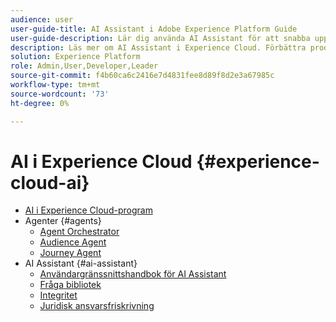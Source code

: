 ```yaml
---
audience: user
user-guide-title: AI Assistant i Adobe Experience Platform Guide
user-guide-description: Lär dig använda AI Assistant för att snabba upp arbetsflödet med Adobe Experience Platform och Real-Time Customer Data Platform.
description: Läs mer om AI Assistant i Experience Cloud. Förbättra produktkunskapen och få driftsinsikter med hjälp av AI i Experience Cloud.
solution: Experience Platform
role: Admin,User,Developer,Leader
source-git-commit: f4b60ca6c2416e7d4831fee8d89f8d2e3a67985c
workflow-type: tm+mt
source-wordcount: '73'
ht-degree: 0%

---
```



# AI i Experience Cloud {#experience-cloud-ai}

- [AI i Experience Cloud-program](home.md)
- Agenter {#agents}
   - [Agent Orchestrator](./agents/agent-orchestrator.md)
   - [Audience Agent](./agents/audience.md)
   - [Journey Agent](./agents/ajo-agent-analyze.md)
- AI Assistant {#ai-assistant}
   - [Användargränssnittshandbok för AI Assistant](./ai-assistant/ai-assistant-ui.md)
   - [Fråga bibliotek](./ai-assistant/prompt-library.md)
   - [Integritet](./ai-assistant/privacy.md)
   - [Juridisk ansvarsfriskrivning](./ai-assistant/legal-disclaimer.md)